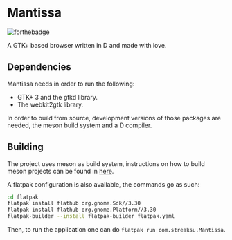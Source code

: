 # Mantissa

![forthebadge](https://forthebadge.com/images/badges/contains-cat-gifs.svg)

A GTK+ based browser written in D and made with love.

## Dependencies

Mantissa needs in order to run the following:

- GTK+ 3 and the gtkd library.
- The webkit2gtk library.

In order to build from source, development versions of those packages are
needed, the meson build system and a D compiler.

## Building

The project uses meson as build system, instructions on how to build meson
projects can be found in [here](https://mesonbuild.com/Running-Meson.html).

A flatpak configuration is also available, the commands go as such:
```bash
cd flatpak
flatpak install flathub org.gnome.Sdk//3.30
flatpak install flathub org.gnome.Platform//3.30
flatpak-builder --install flatpak-builder flatpak.yaml
```

Then, to run the application one can do `flatpak run com.streaksu.Mantissa`.